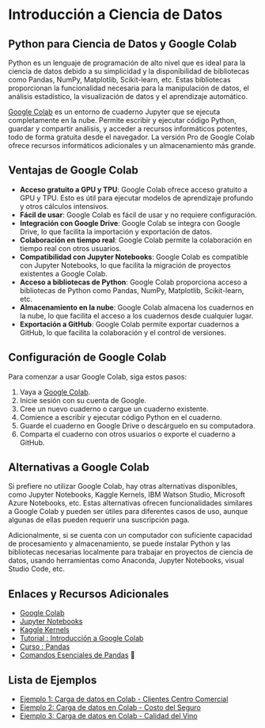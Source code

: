 # Introducción a Ciencia de Datos

## Python para Ciencia de Datos y Google Colab

Python es un lenguaje de programación de alto nivel que es ideal para la ciencia de datos debido a su simplicidad y la disponibilidad de bibliotecas como Pandas, NumPy, Matplotlib, Scikit-learn, etc. Estas bibliotecas proporcionan la funcionalidad necesaria para la manipulación de datos, el análisis estadístico, la visualización de datos y el aprendizaje automático.

[Google Colab](https://colab.google) es un entorno de cuaderno Jupyter que se ejecuta completamente en la nube. Permite escribir y ejecutar código Python, guardar y compartir análisis, y acceder a recursos informáticos potentes, todo de forma gratuita desde el navegador. La versión Pro de Google Colab ofrece recursos informáticos adicionales y un almacenamiento más grande.

## Ventajas de Google Colab

- **Acceso gratuito a GPU y TPU**: Google Colab ofrece acceso gratuito a GPU y TPU. Esto es útil para ejecutar modelos de aprendizaje profundo y otros cálculos intensivos.
- **Fácil de usar**: Google Colab es fácil de usar y no requiere configuración.
- **Integración con Google Drive**: Google Colab se integra con Google Drive, lo que facilita la importación y exportación de datos.
- **Colaboración en tiempo real**: Google Colab permite la colaboración en tiempo real con otros usuarios.
- **Compatibilidad con Jupyter Notebooks**: Google Colab es compatible con Jupyter Notebooks, lo que facilita la migración de proyectos existentes a Google Colab.
- **Acceso a bibliotecas de Python**: Google Colab proporciona acceso a bibliotecas de Python como Pandas, NumPy, Matplotlib, Scikit-learn, etc.
- **Almacenamiento en la nube**: Google Colab almacena los cuadernos en la nube, lo que facilita el acceso a los cuadernos desde cualquier lugar.
- **Exportación a GitHub**: Google Colab permite exportar cuadernos a GitHub, lo que facilita la colaboración y el control de versiones.

## Configuración de Google Colab

Para comenzar a usar Google Colab, siga estos pasos:

1. Vaya a [Google Colab](https://colab.research.google.com/).
2. Inicie sesión con su cuenta de Google.
3. Cree un nuevo cuaderno o cargue un cuaderno existente.
4. Comience a escribir y ejecutar código Python en el cuaderno.
5. Guarde el cuaderno en Google Drive o descárguelo en su computadora.
6. Comparta el cuaderno con otros usuarios o exporte el cuaderno a GitHub.

## Alternativas a Google Colab

Si prefiere no utilizar Google Colab, hay otras alternativas disponibles, como Jupyter Notebooks, Kaggle Kernels, IBM Watson Studio, Microsoft Azure Notebooks, etc. Estas alternativas ofrecen funcionalidades similares a Google Colab y pueden ser útiles para diferentes casos de uso, aunque algunas de ellas pueden requerir una suscripción paga.

Adicionalmente, si se cuenta con un computador con suficiente capacidad de procesamiento y almacenamiento, se puede instalar Python y las bibliotecas necesarias localmente para trabajar en proyectos de ciencia de datos, usando herramientas como Anaconda, Jupyter Notebooks, visual Studio Code, etc.

## Enlaces y Recursos Adicionales

- [Google Colab](https://colab.research.google.com/)
- [Jupyter Notebooks](https://jupyter.org/)
- [Kaggle Kernels](https://www.kaggle.com/kernels)
- [Tutorial : Introducción a Google Colab](https://www.youtube.com/watch?v=9g61bnipcSs)
- [Curso : Pandas](https://youtu.be/2uvysYbKdjM?si=HP84RkaGdmZVPSeA)
- [Comandos Esenciales de Pandas](https://pandas.pydata.org/Pandas_Cheat_Sheet.pdf) :panda_face:

## Lista de Ejemplos

- [Ejemplo 1: Carga de datos en Colab - Clientes Centro Comercial](Ejemplo_1-mall_customers_clustering.ipynb)
- [Ejemplo 2: Carga de datos en Colab - Costo del Seguro](Ejemplo_2-unsurance_cost_regression.ipynb)
- [Ejemplo 3: Carga de datos en Colab - Calidad del Vino](Ejemplo_3-WineQT_classification.ipynb)